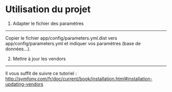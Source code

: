 Utilisation du projet
========================

1) Adapter le fichier des paramètres
--------

Copier le fichier app/config/parameters.yml.dist vers app/config/parameters.yml et indiquer vos paramètres (base de données...).

2) Mettre à jour les vendors
------

Il vous suffit de suivre ce tutoriel : http://symfony.com/fr/doc/current/book/installation.html#installation-updating-vendors
